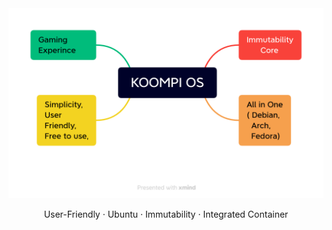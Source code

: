 <div align="center">
  <img src="assets/KOOMPI_OS.png?raw=true">

  <p align="center">User-Friendly · Ubuntu · Immutability · Integrated Container</p>
</div>